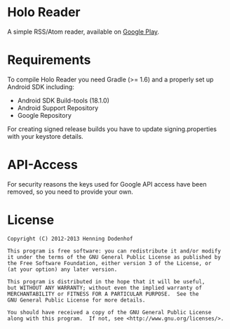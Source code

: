 Holo Reader
===========

A simple RSS/Atom reader, available on [Google Play][1].


Requirements
============

To compile Holo Reader you need Gradle (>= 1.6) and a properly set up Android SDK including:
* Android SDK Build-tools (18.1.0)
* Android Support Repository
* Google Repository

For creating signed release builds you have to update signing.properties with your keystore details.


API-Access
==========

For security reasons the keys used for Google API access have been removed, so you need to provide your own.


License
=======

    Copyright (C) 2012-2013 Henning Dodenhof

    This program is free software: you can redistribute it and/or modify
    it under the terms of the GNU General Public License as published by
    the Free Software Foundation, either version 3 of the License, or
    (at your option) any later version.

    This program is distributed in the hope that it will be useful,
    but WITHOUT ANY WARRANTY; without even the implied warranty of
    MERCHANTABILITY or FITNESS FOR A PARTICULAR PURPOSE.  See the
    GNU General Public License for more details.

    You should have received a copy of the GNU General Public License
    along with this program.  If not, see <http://www.gnu.org/licenses/>.

[1]: https://play.google.com/store/apps/details?id=de.hdodenhof.holoreader
